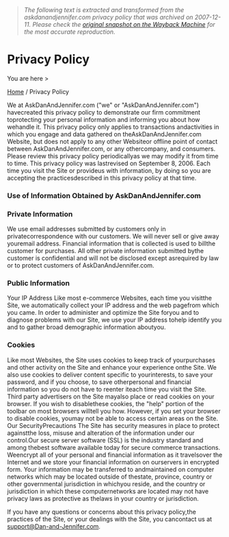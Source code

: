 > *The following text is extracted and transformed from the askdanandjennifer.com privacy policy that was archived on 2007-12-11. Please check the [original snapshot on the Wayback Machine](https://web.archive.org/web/20071211061159id_/http%3A//www.askdanandjennifer.com/privacy-policy) for the most accurate reproduction.*

# Privacy Policy

You are here >

[Home](http://www.askdanandjennifer.com/ "Browse to: Home") / Privacy Policy 

We at AskDanAndJennifer.com ("we" or "AskDanAndJennifer.com") havecreated this privacy policy to demonstrate our firm commitment toprotecting your personal information and informing you about how wehandle it. This privacy policy only applies to transactions andactivities in which you engage and data gathered on theAskDanAndJennifer.com Website, but does not apply to any other Websiteor offline point of contact between AskDanAndJennifer.com, or any othercompany, and consumers. Please review this privacy policy periodicallyas we may modify it from time to time. This privacy policy was lastrevised on September 8, 2006. Each time you visit the Site or provideus with information, by doing so you are accepting the practicesdescribed in this privacy policy at that time. 

### Use of Information Obtained by AskDanAndJennifer.com  


### Private Information

We use email addresses submitted by customers only in privatecorrespondence with our customers. We will never sell or give away youremail address. Financial information that is collected is used to billthe customer for purchases. All other private information submitted bythe customer is confidential and will not be disclosed except asrequired by law or to protect customers of AskDanAndJennifer.com. 

### Public Information

Your IP Address Like most e-commerce Websites, each time you visitthe Site, we automatically collect your IP address and the web pagefrom which you came. In order to administer and optimize the Site foryou and to diagnose problems with our Site, we use your IP address tohelp identify you and to gather broad demographic information aboutyou. 

### Cookies

Like most Websites, the Site uses cookies to keep track of yourpurchases and other activity on the Site and enhance your experience onthe Site. We also use cookies to deliver content specific to yourinterests, to save your password, and if you choose, to save otherpersonal and financial information so you do not have to reenter iteach time you visit the Site. Third party advertisers on the Site mayalso place or read cookies on your browser. If you wish to disablethese cookies, the "help" portion of the toolbar on most browsers willtell you how. However, if you set your browser to disable cookies, youmay not be able to access certain areas on the Site. Our SecurityPrecautions The Site has security measures in place to protect againstthe loss, misuse and alteration of the information under our control.Our secure server software (SSL) is the industry standard and among thebest software available today for secure commerce transactions. Weencrypt all of your personal and financial information as it travelsover the Internet and we store your financial information on ourservers in encrypted form. Your information may be transferred to andmaintained on computer networks which may be located outside of thestate, province, country or other governmental jurisdiction in whichyou reside, and the country or jurisdiction in which these computernetworks are located may not have privacy laws as protective as thelaws in your country or jurisdiction. 

If you have any questions or concerns about this privacy policy,the practices of the Site, or your dealings with the Site, you cancontact us at [support@Dan-and-Jennifer.com](mailto:support@Dan-and-Jennifer.com?subject=Privacy%20Policy).

